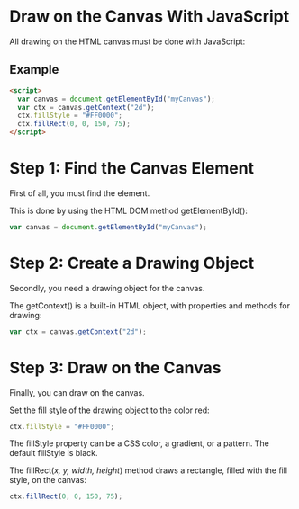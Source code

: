 # Draw on the Canvas With JavaScript
All drawing on the HTML canvas must be done with JavaScript:
## Example
```html
<script>
  var canvas = document.getElementById("myCanvas");
  var ctx = canvas.getContext("2d");
  ctx.fillStyle = "#FF0000";
  ctx.fillRect(0, 0, 150, 75);
</script>
```

# Step 1: Find the Canvas Element
First of all, you must find the <canvas> element.

This is done by using the HTML DOM method getElementById():
```js
var canvas = document.getElementById("myCanvas");
```

# Step 2: Create a Drawing Object
Secondly, you need a drawing object for the canvas.

The getContext() is a built-in HTML object, with properties and methods for drawing:
```js
var ctx = canvas.getContext("2d");
```

# Step 3: Draw on the Canvas
Finally, you can draw on the canvas.

Set the fill style of the drawing object to the color red:
```js
ctx.fillStyle = "#FF0000";
```
The fillStyle property can be a CSS color, a gradient, or a pattern. The default fillStyle is black.

The fillRect(*x, y, width, height*) method draws a rectangle, filled with the fill style, on the canvas:
```js
ctx.fillRect(0, 0, 150, 75);
```
